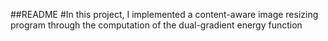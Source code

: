 ##README
#In this project, I implemented a content-aware image resizing program through the computation of the dual-gradient energy function 
